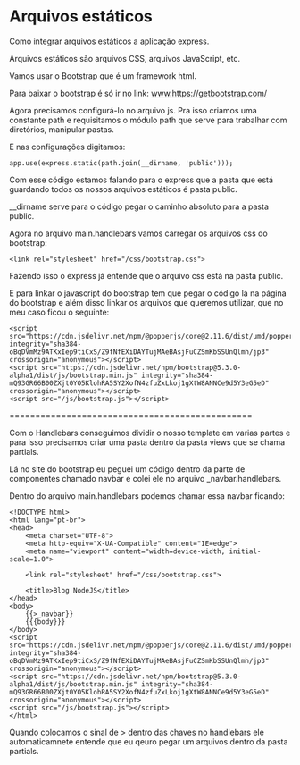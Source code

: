 # Arquivos estáticos

Como integrar arquivos estáticos a aplicação express. 

Arquivos estáticos são arquivos CSS, arquivos JavaScript, etc.

Vamos usar o Bootstrap que é um framework html.

Para baixar o bootstrap é só ir no link: www.https://getbootstrap.com/

Agora precisamos configurá-lo no arquivo js. Pra isso criamos uma constante path e requisitamos o módulo path que serve para trabalhar com diretórios, manipular pastas.

E nas configurações digitamos:

    app.use(express.static(path.join(__dirname, 'public')));

Com esse código estamos falando para o express que a pasta que está guardando todos os nossos arquivos estáticos é  pasta public.

__dirname serve para o código pegar o caminho absoluto para a pasta public.

Agora no arquivo main.handlebars vamos carregar os arquivos css do bootstrap:

    <link rel="stylesheet" href="/css/bootstrap.css">

Fazendo isso o express já entende que o arquivo css está na pasta public.

E para linkar o javascript do bootstrap tem que pegar o código lá na página do bootstrap e além disso linkar os arquivos que queremos utilizar, que no meu caso ficou o seguinte:

    <script src="https://cdn.jsdelivr.net/npm/@popperjs/core@2.11.6/dist/umd/popper.min.js" integrity="sha384-oBqDVmMz9ATKxIep9tiCxS/Z9fNfEXiDAYTujMAeBAsjFuCZSmKbSSUnQlmh/jp3" crossorigin="anonymous"></script>
    <script src="https://cdn.jsdelivr.net/npm/bootstrap@5.3.0-alpha1/dist/js/bootstrap.min.js" integrity="sha384-mQ93GR66B00ZXjt0YO5KlohRA5SY2XofN4zfuZxLkoj1gXtW8ANNCe9d5Y3eG5eD" crossorigin="anonymous"></script>
    <script src="/js/bootstrap.js"></script>

===============================================

Com o Handlebars conseguimos dividir o nosso template em varias partes e para isso precisamos criar uma pasta dentro da pasta views que se chama partials.

Lá no site do bootstrap eu peguei um código dentro da parte de componentes chamado navbar e colei ele no arquivo _navbar.handlebars.

Dentro do arquivo main.handlebars podemos chamar essa navbar ficando:

    <!DOCTYPE html>
    <html lang="pt-br">
    <head>
        <meta charset="UTF-8">
        <meta http-equiv="X-UA-Compatible" content="IE=edge">
        <meta name="viewport" content="width=device-width, initial-scale=1.0">

        <link rel="stylesheet" href="/css/bootstrap.css">

        <title>Blog NodeJS</title>
    </head>
    <body>
        {{>_navbar}}
        {{{body}}}
    </body>
    <script src="https://cdn.jsdelivr.net/npm/@popperjs/core@2.11.6/dist/umd/popper.min.js" integrity="sha384-oBqDVmMz9ATKxIep9tiCxS/Z9fNfEXiDAYTujMAeBAsjFuCZSmKbSSUnQlmh/jp3" crossorigin="anonymous"></script>
    <script src="https://cdn.jsdelivr.net/npm/bootstrap@5.3.0-alpha1/dist/js/bootstrap.min.js" integrity="sha384-mQ93GR66B00ZXjt0YO5KlohRA5SY2XofN4zfuZxLkoj1gXtW8ANNCe9d5Y3eG5eD" crossorigin="anonymous"></script>
    <script src="/js/bootstrap.js"></script>
    </html>

Quando colocamos o sinal de > dentro das chaves no handlebars ele automaticamnete entende que eu qeuro pegar um arquivos dentro da pasta partials.



